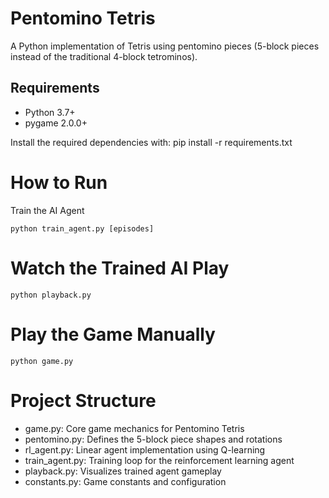# Pentomino Tetris

A Python implementation of Tetris using pentomino pieces (5-block pieces instead of the traditional 4-block tetrominos).

## Requirements

- Python 3.7+
- pygame 2.0.0+

Install the required dependencies with:
pip install -r requirements.txt

# How to Run
Train the AI Agent

```
python train_agent.py [episodes]
```

# Watch the Trained AI Play

```
python playback.py
```

# Play the Game Manually
```
python game.py
```

# Project Structure
- game.py: Core game mechanics for Pentomino Tetris 
- pentomino.py: Defines the 5-block piece shapes and rotations
- rl_agent.py: Linear agent implementation using Q-learning  
- train_agent.py: Training loop for the reinforcement learning agent
- playback.py: Visualizes trained agent gameplay
- constants.py: Game constants and configuration

